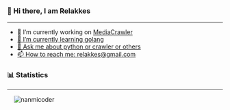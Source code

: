 ### 👋 Hi there, I am Relakkes
***
- 🔭 I’m currently working on <a href="https://github.com/NanmiCoder/MediaCrawler">MediaCrawler</href>
- 🌱 I’m currently learning golang
- 💬 Ask me about python or crawler or others 
- 📫 How to reach me: relakkes@gmail.com


### 📊 Statistics
***
<p>&nbsp;&nbsp;&nbsp;&nbsp;<img align="center" src="https://github-readme-stats.vercel.app/api?username=nanmicoder&show_icons=true&theme=radical&locale=en" alt="nanmicoder" /></p>
